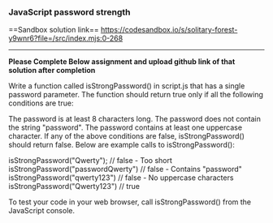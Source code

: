 ### JavaScript password strength

==Sandbox solution link==
<https://codesandbox.io/s/solitary-forest-y9wnr6?file=/src/index.mjs:0-268>

---

**Please Complete Below assignment and upload github link of that solution after completion**

Write a function called isStrongPassword() in script.js that has a single password parameter. The function should return true only if all the following conditions are true:

The password is at least 8 characters long.
The password does not contain the string "password".
The password contains at least one uppercase character.
If any of the above conditions are false, isStrongPassword() should return false. Below are example calls to isStrongPassword():

isStrongPassword("Qwerty"); // false - Too short isStrongPassword("passwordQwerty") // false - Contains "password" isStrongPassword("qwerty123") // false - No uppercase characters isStrongPassword("Qwerty123") // true

To test your code in your web browser, call isStrongPassword() from the JavaScript console.
